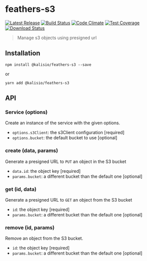 # feathers-s3

[![Latest Release](https://img.shields.io/github/v/tag/kalisio/feathers-s3?sort=semver&label=latest)](https://github.com/kalisio/feathers-s3/releases)
[![Build Status](https://app.travis-ci.com/kalisio/feathers-s3.svg?branch=master)](https://app.travis-ci.com/kalisio/feathers-s3)
[![Code Climate](https://codeclimate.com/github/kalisio/feathers-s3/badges/gpa.svg)](https://codeclimate.com/github/kalisio/feathers-s3)
[![Test Coverage](https://codeclimate.com/github/kalisio/feathers-s3/badges/coverage.svg)](https://codeclimate.com/github/kalisio/feathers-s3/coverage)
[![Download Status](https://img.shields.io/npm/dm/@kalisio/feathers-s3.svg?style=flat-square)](https://www.npmjs.com/package/@kalisio/feathers-s3)

> Manage s3 objects using presigned url

## Installation

```shell
npm install @kalisio/feathers-s3 --save
```

or

```shell
yarn add @kalisio/feathers-s3
```

## API

### Service (options)

Create an instance of the service with the given options.

* `options.s3Client`: the s3Client configuration [required]
* `options.bucket`: the default bucket to use [optional]

### create (data, params)

Generate a presigned URL to `PUT` an object in the S3 bucket

* `data.id`: the object key [required]
* `params.bucket`: a different bucket than the default one [optional]

### get (id, data)

Generate a presigned URL to `GET` an object from the S3 bucket

* `id`: the object key [required]
* `params.bucket`: a different bucket than the default one [optional]

### remove (id, params)

Remove an object from the S3 bucket.

* `id`: the object key [required]
* `params.bucket`: a different bucket than the default one [optional]